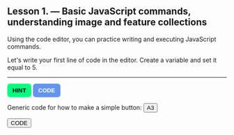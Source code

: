 ## Lesson 1. — Basic JavaScript commands, understanding image and feature collections

Using the code editor, you can practice writing and executing JavaScript commands.

Let's write your first line of code in the editor. Create a variable and set it equal to 5.

---

<!-- HINT Button -->
<button onclick="document.getElementById('a3').style.display = 'block'" style="background-color:springgreen; border:none; padding:8px 12px; border-radius:6px; font-weight:bold; cursor:pointer;">
  HINT
</button>

<p id="a3" style="display:none; margin-top:5px; padding:10px; background-color:#f0f0f0; border-left:4px solid #ccc;">
  Use <code>var</code> to declare a variable and assign it a value using <code>=</code>.
</p>

<!-- CODE Button -->
<button onclick="document.getElementById('code').style.display = 'block'" style="background-color:cornflowerblue; color:white; border:none; padding:8px 12px; border-radius:6px; font-weight:bold; cursor:pointer;">
  CODE
</button>

<p id="code" style="display:none; margin-top:5px; padding:10px; background-color:#f0f0f0; border-left:4px solid #ccc;">
  <code>var myNumber = 5;</code>
</p>




Generic code for how to make a simple button:
<button onclick="document.getElementById('a3').style.display = 'block'">A3</button>
<p id="a3" style="display:none">Here should be the answer<p>

<button onclick="document.getElementById('code').style.display = 'block'">CODE</button>
<p id="code" style="display:none">foooooo<p>




<meta http-equiv='cache-control' content='no-cache'> 
<meta http-equiv='expires' content='0'> 
<meta http-equiv='pragma' content='no-cache'>
